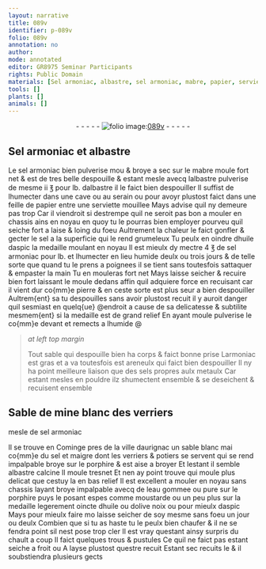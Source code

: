 ```yaml
---
layout: narrative
title: 089v
identifier: p-089v
folio: 089v
annotation: no
author:
mode: annotated
editor: GR8975 Seminar Participants
rights: Public Domain
materials: [Sel armoniac, albastre, sel armoniac, mabre, papier, serviette, sel, huile daspic, armoniac, sels propres aulx metaulx, Sable de mine blanc des verriers, porphire, albastre calcine, eau gommee, pure, huile, olive, noix, aspic]
tools: []
plants: []
animals: []
---
```


<div class="folio" align="center">- - - - - <a href="http://gallica.bnf.fr/ark:/12148/btv1b10500001g/f184.image" target="_blank"><img src="https://cu-mkp.github.io/2017-workshop-edition/assets/photo-icon.png" alt="folio image: " style="display:inline-block; margin-bottom:-3px;"/>089v</a> - - - - - </div>  
  

## <span class="m">Sel armoniac</span> et <span class="m">albastre</span>

 
Le <span class="m">sel armoniac</span> bien pulverise mou & broye a sec sur le <span class="m">mabre</span>
 moule fort net & est de tres belle despouille & estant mesle avecq
 l<span class="m">albastre</span> pulverise de mesme ii ℥ pour lb. d<span class="m">albastre</span> il le faict
 bien despouiller Il suffist de lhumecter dans une <span class="env">cave</span> ou au <span class="env">serain</span>
 ou pour avoyr plustost faict dans une feille de <span class="m">papier</span> entre une
 <span class="m">serviette</span> mouillee Mays advise quil ny demeure pas trop Car il
 viendroit si destrempe quil ne seroit pas bon a mouler en chassis
 ains en noyau en quoy tu le pourras bien employer pourveu quil
 seiche fort a laise & loing du foeu Aultrement la chaleur le faict
 gonfler & gecter le <span class="m">sel</span> a la superficie qui le rend grumeleux
 Tu peulx en oindre d<span class="m">huile daspic</span> la medaille moulant en noyau
 Il est mieulx dy mectre 4 ℥ de <span class="m">sel armoniac</span> pour lb. et lhumecter
 en lieu humide deulx ou trois jours & de telle sorte que quand tu le prens
 a poignees il se tient sans toutesfois sattaquer & empaster la main Tu en
 mouleras fort net Mays laisse seicher & recuire bien fort laissant
 le moule dedans affin quil adquiere force en recuisant car il vient dur
 co{mm}e pierre & en ceste sorte est plus seur a bien despouiller Aultrem{ent} sa tu
 despouilles sans avoir plustost recuit il y auroit danger quil sesmiast en quelq{ue}
 @endroit a cause de sa delicatesse & subtilite
 mesmem{ent} si la medaille est de grand
 relief En ayant moule pulverise
 le co{mm}e devant et remects a lhumide @
 
> *at left top margin*
> 
>   Tout sable qui
 despouille bien ha corps
 & faict bonne prise
 L<span class="m">armoniac</span> est gras
 et a va toutesfois est
 areneulx qui faict bien
 despouiller Il ny ha
 point meilleure liaison
 que des <span class="m">sels propres
 aulx metaulx</span> Car
 estant mesles en
 pouldre ilz shumectent
 ensemble & se deseichent
 & recuisent ensemble
 
 
  

## <span class="m">Sable de mine blanc des <span class="pro">verriers</span></span>
 mesle de <span class="m">sel armoniac</span>

 
Il se trouve en <span class="pl">Cominge</span> pres de la ville d<span class="pl">aurignac</span> un sable blanc
 mai co{mm}e du <span class="m">sel</span> et maigre dont les <span class="pro">verriers</span> & <span class="pro">potiers</span> se servent
 qui se rend impalpable broye sur le <span class="m">porphire</span> & est aise a broyer
 Et lestant il semble <span class="m">albastre calcine</span> Il moule tresnet Et
 nen ay point trouve qui moule plus delicat que cestuy la en bas
 relief Il est excellent a mouler en noyau sans chassis layant broye
 impalpable avecq de l<span class="m">eau gommee</span> ou <span class="m">pure</span> sur le <span class="m">porphire</span> puys le
 posant espes comme moustarde ou un peu plus sur la medaille legerement
 oincte d<span class="m">huile</span> ou d<span class="m">olive</span> <span class="m">noix</span> ou pour mieulx d<span class="m">aspic</span> Mays pour
 mieulx faire mo laisse seicher de soy mesme sans foeu un jour ou
 deulx Combien que si tu as haste tu le peulx bien chaufer & il ne
 se fendra point sil nest pose trop cler Il est vray questant ainsy
 surpris du chault a coup Il faict quelques trous & pustules
 Ce quil ne faict pas estant seiche a froit ou A layse plustost
 questre recuit Estant sec recuits le & il soubstiendra plusieurs
 gects
 
